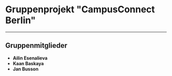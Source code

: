 # Gruppenprojekt "CampusConnect Berlin"

---

## Gruppenmitglieder

- **Ailin Esenalieva**
- **Kaan Baskaya**
- **Jan Busson**

